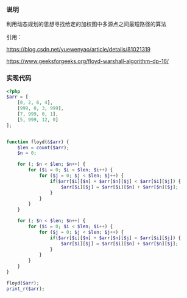 ### 说明
利用动态规划的思想寻找给定的加权图中多源点之间最短路径的算法

引用：

https://blog.csdn.net/yuewenyao/article/details/81021319

https://www.geeksforgeeks.org/floyd-warshall-algorithm-dp-16/

### 实现代码
``` php
<?php
$arr = [
    [0, 2, 6, 4],
    [999, 0, 3, 999],
    [7, 999, 0, 1],
    [5, 999, 12, 0]
];


function floyd(&$arr) {
    $len = count($arr);
    $n = 0;

    for (; $n < $len; $n++) {
        for ($i = 0; $i < $len; $i++) {
            for ($j = 0; $j < $len; $j++) {
                if($arr[$i][$n] + $arr[$n][$j] < $arr[$i][$j]) {
                    $arr[$i][$j] = $arr[$i][$n] + $arr[$n][$j];
                }
            }
        }
    }

    for (; $n < $len; $n++) {
        for ($i = 0; $i < $len; $i++) {
            for ($j = 0; $j < $len; $j++) {
                if($arr[$i][$n] + $arr[$n][$j] < $arr[$i][$j]) {
                    $arr[$i][$j] = $arr[$i][$n] + $arr[$n][$j];
                }
            }
        }
    }
}

floyd($arr);
print_r($arr);

```



